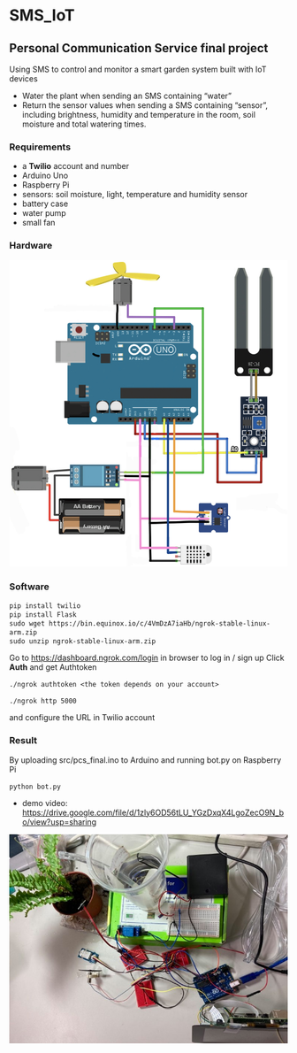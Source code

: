 # SMS_IoT
## Personal Communication Service final project
Using SMS to control and monitor a smart garden system built with IoT devices
* Water the plant when sending an SMS containing “water”
* Return the sensor values when sending a SMS containing “sensor”, including brightness, humidity and temperature in the room, soil moisture and total watering times.

### Requirements
* a **Twilio** account and number
* Arduino Uno
* Raspberry Pi
* sensors: soil moisture, light, temperature and humidity sensor
* battery case
* water pump
* small fan

### Hardware

![alt text](https://github.com/105061210/SMS_IoT/blob/main/assets/pcs_final.jpeg)

### Software
```
pip install twilio
pip install Flask
sudo wget https://bin.equinox.io/c/4VmDzA7iaHb/ngrok-stable-linux-arm.zip
sudo unzip ngrok-stable-linux-arm.zip
```
Go to https://dashboard.ngrok.com/login in browser to log in / sign up
Click **Auth** and get Authtoken
```
./ngrok authtoken <the token depends on your account>
```
```
./ngrok http 5000
```
and configure the URL in Twilio account

### Result
By uploading src/pcs_final.ino to Arduino and running bot.py on Raspberry Pi
```
python bot.py
```
* demo video: https://drive.google.com/file/d/1zly6OD56tLU_YGzDxqX4LgoZecO9N_bo/view?usp=sharing

![alt text](https://github.com/105061210/SMS_IoT/blob/main/assets/pcs_final_1.jpg)







